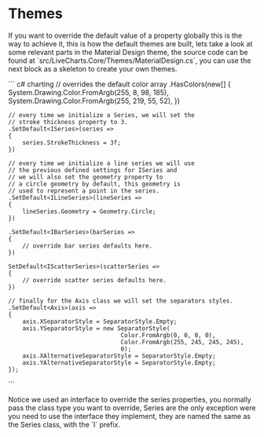 # Themes

If you want to override the default value of a property globally this is the way to achieve it, this is how the default themes are built, lets take a look at some relevant parts in the Material Design theme, the source code can be found at ´src/LiveCharts.Core/Themes/MaterialDesign.cs´, you can use the next block as a skeleton to create your own themes.

´´´ c#
charting
    // overrides the default color array
    .HasColors(new[]
    {
        System.Drawing.Color.FromArgb(255, 8, 98, 185),
        System.Drawing.Color.FromArgb(255, 219, 55, 52),
    })

    // every time we initialize a Series, we will set the
    // stroke thickness property to 3.
    .SetDefault<ISeries>(series =>
    {
        series.StrokeThickness = 3f;
    })

    // every time we initialize a line series we will use
    // the previous defined settings for ISeries and
    // we will also set the geometry property to
    // a circle geometry by default, this geometry is
    // used to represent a point in the series.
    .SetDefault<ILineSeries>(lineSeries =>
    {
        lineSeries.Geometry = Geometry.Circle;
    })

    .SetDefault<IBarSeries>(barSeries =>
    {
        // override bar series defaults here.
    })

    SetDefault<IScatterSeries>(scatterSeries =>
    {
        // override scatter series defaults here.
    })

    // finally for the Axis class we will set the separators styles.
    .SetDefault<Axis>(axis =>
    {
        axis.XSeparatorStyle = SeparatorStyle.Empty;
        axis.YSeparatorStyle = new SeparatorStyle(
                                    Color.FromArgb(0, 0, 0, 0),
                                    Color.FromArgb(255, 245, 245, 245),
                                    0);
        axis.XAlternativeSeparatorStyle = SeparatorStyle.Empty;
        axis.YAlternativeSeparatorStyle = SeparatorStyle.Empty;
    });
´´´

Notice we used an interface to override the series properties, you normally pass the class type you want to override, Series are the only exception were you need to use the interface they implement, they are named the same as the Series class, with the ´I´ prefix.